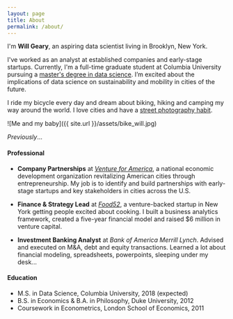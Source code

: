 ```yaml
---
layout: page
title: About
permalink: /about/
---
```


I'm **Will Geary**, an aspiring data scientist living in Brooklyn, New York.

I've worked as an analyst at established companies and early-stage startups. Currently, I'm a full-time graduate student at Columbia University pursuing a [master's degree in data science](http://datascience.columbia.edu/master-of-science-in-data-science). I’m excited about the implications of data science on sustainability and mobility in cities of the future. 

I ride my bicycle every day and dream about biking, hiking and camping my way around the world. I love cities and have a [street photography habit](https://www.instagram.com/willcgeary/).

![Me and my baby]({{ site.url }}/assets/bike_will.jpg)


*Previously*...

#### Professional
* **Company Partnerships** at [*Venture for America*](http://ventureforamerica.org/), a national economic development organization revitalizing American cities through entrepreneurship. My job is to identify and build partnerships with early-stage startups and key stakeholders in cities across the U.S.

* **Finance & Strategy Lead** at [*Food52*](http://food52.com/), a venture-backed startup in New York getting people excited about cooking. I built a business analytics framework, created a five-year financial model and raised $6 million in venture capital.

* **Investment Banking Analyst** at *Bank of America Merrill Lynch*. Advised and executed on M&A, debt and equity transactions. Learned a lot about financial modeling, spreadsheets, powerpoints, sleeping under my desk...

#### Education
* M.S. in Data Science, Columbia University, 2018 (expected)
* B.S. in Economics & B.A. in Philosophy, Duke University, 2012
* Coursework in Econometrics, London School of Economics, 2011
